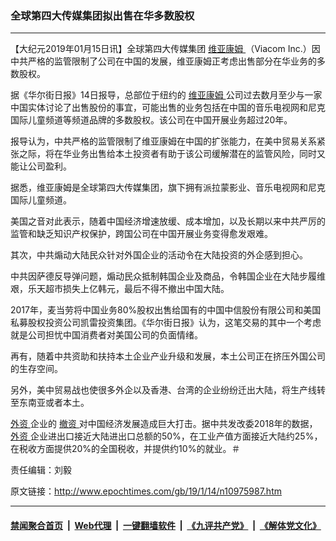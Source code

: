 ### 全球第四大传媒集团拟出售在华多数股权
------------------------

<p>
 【大纪元2019年01月15日讯】全球第四大传媒集团
 <a href="http://www.epochtimes.com/gb/tag/%E7%BB%B4%E4%BA%9A%E5%BA%B7%E5%A7%86.html">
  维亚康姆
 </a>
 （Viacom Inc.）因中共严格的监管限制了公司在中国的发展，维亚康姆正考虑出售部分在华业务的多数股权。
</p>
<p>
 据《华尔街日报》14日报导，总部位于纽约的
 <a href="http://www.epochtimes.com/gb/tag/%E7%BB%B4%E4%BA%9A%E5%BA%B7%E5%A7%86.html">
  维亚康姆
 </a>
 公司过去数月至少与一家中国实体讨论了出售股份的事宜，可能出售的业务包括在中国的音乐电视网和尼克国际儿童频道等频道品牌的多数股权。该公司在中国开展业务超过20年。
</p>
<p>
 报导认为，中共严格的监管限制了维亚康姆在中国的扩张能力，在美中贸易关系紧张之际，将在华业务出售给本土投资者有助于该公司缓解潜在的监管风险，同时又能让公司盈利。
</p>
<p>
 据悉，维亚康姆是全球第四大传媒集团，旗下拥有派拉蒙影业、音乐电视网和尼克国际儿童频道。
</p>
<p>
 美国之音对此表示，随着中国经济增速放缓、成本增加，以及长期以来中共严厉的监管和缺乏知识产权保护，跨国公司在中国开展业务变得愈发艰难。
</p>
<p>
 其次，中共煽动大陆民众针对外国企业的活动令在大陆投资的外企感到担心。
</p>
<p>
 中共因萨德反导弹问题，煽动民众抵制韩国企业及商品，令韩国企业在大陆步履维艰，乐天超市损失上亿韩元，最后不得不撤出中国大陆。
</p>
<p>
 2017年，麦当劳将中国业务80%股权出售给国有的中国中信股份有限公司和美国私募股权投资公司凯雷投资集团。《华尔街日报》认为，这笔交易的其中一个考虑就是公司担忧中国消费者对美国公司的负面情绪。
</p>
<p>
 再有，随着中共资助和扶持本土企业产业升级和发展，本土公司正在挤压外国公司的生存空间。
</p>
<p>
 另外，美中贸易战也使很多外企以及香港、台湾的企业纷纷迁出大陆，将生产线转至东南亚或者本土。
</p>
<p>
 <a href="http://www.epochtimes.com/gb/tag/%E5%A4%96%E8%B5%84.html">
  外资
 </a>
 企业的
 <a href="http://www.epochtimes.com/gb/tag/%E6%92%A4%E8%B5%84.html">
  撤资
 </a>
 对中国经济发展造成巨大打击。据中共发改委2018年的数据，
 <a href="http://www.epochtimes.com/gb/tag/%E5%A4%96%E8%B5%84.html">
  外资
 </a>
 企业进出口接近大陆进出口总额的50%，在工业产值方面接近大陆约25%，在税收方面提供20%的全国税收，并提供约10%的就业。＃
</p>
<p>
 责任编辑：刘毅
</p>

原文链接：http://www.epochtimes.com/gb/19/1/14/n10975987.htm


------------------------
#### [禁闻聚合首页](https://github.com/gfw-breaker/banned-news/blob/master/README.md) &nbsp;|&nbsp; [Web代理](https://github.com/gfw-breaker/open-proxy/blob/master/README.md) &nbsp;|&nbsp; [一键翻墙软件](https://github.com/gfw-breaker/nogfw/blob/master/README.md) &nbsp;|&nbsp; [《九评共产党》](https://github.com/gfw-breaker/9ping.md/blob/master/README.md#九评之一评共产党是什么) &nbsp;|&nbsp; [《解体党文化》](https://github.com/gfw-breaker/jtdwh.md/blob/master/README.md#绪论)